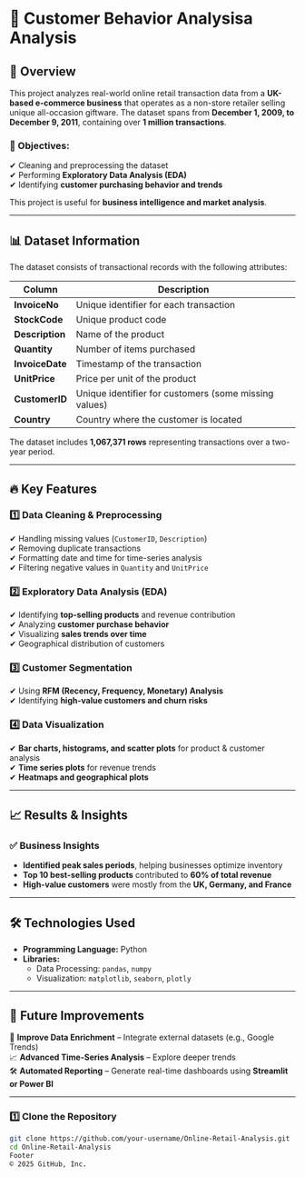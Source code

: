 # 🛒 Customer Behavior Analysisa Analysis  

## 📌 Overview  
This project analyzes real-world online retail transaction data from a **UK-based e-commerce business** that operates as a non-store retailer selling unique all-occasion giftware. The dataset spans from **December 1, 2009, to December 9, 2011**, containing over **1 million transactions**.  

### 🔹 Objectives:  
✔ Cleaning and preprocessing the dataset  
✔ Performing **Exploratory Data Analysis (EDA)**  
✔ Identifying **customer purchasing behavior and trends**  

This project is useful for **business intelligence and market analysis**.  

---

## 📊 Dataset Information  

The dataset consists of transactional records with the following attributes:  

| Column       | Description |
|-------------|-------------|
| **InvoiceNo**  | Unique identifier for each transaction |
| **StockCode**  | Unique product code |
| **Description** | Name of the product |
| **Quantity**  | Number of items purchased |
| **InvoiceDate**  | Timestamp of the transaction |
| **UnitPrice**  | Price per unit of the product |
| **CustomerID**  | Unique identifier for customers (some missing values) |
| **Country**  | Country where the customer is located |

The dataset includes **1,067,371 rows** representing transactions over a two-year period.  

---

## 🔥 Key Features  

### **1️⃣ Data Cleaning & Preprocessing**  
✔ Handling missing values (`CustomerID`, `Description`)  
✔ Removing duplicate transactions  
✔ Formatting date and time for time-series analysis  
✔ Filtering negative values in `Quantity` and `UnitPrice`  

### **2️⃣ Exploratory Data Analysis (EDA)**  
✔ Identifying **top-selling products** and revenue contribution  
✔ Analyzing **customer purchase behavior**  
✔ Visualizing **sales trends over time**  
✔ Geographical distribution of customers  

### **3️⃣ Customer Segmentation**  
✔ Using **RFM (Recency, Frequency, Monetary) Analysis**  
✔ Identifying **high-value customers and churn risks**  

### **4️⃣ Data Visualization**  
✔ **Bar charts, histograms, and scatter plots** for product & customer analysis  
✔ **Time series plots** for revenue trends  
✔ **Heatmaps and geographical plots**  

---

## 📈 Results & Insights  

### ✅ **Business Insights**  
- **Identified peak sales periods**, helping businesses optimize inventory  
- **Top 10 best-selling products** contributed to **60% of total revenue**  
- **High-value customers** were mostly from the **UK, Germany, and France**  

---

## 🛠️ Technologies Used  

- **Programming Language:** Python  
- **Libraries:**  
  - Data Processing: `pandas`, `numpy`  
  - Visualization: `matplotlib`, `seaborn`, `plotly`  

---

## 📌 Future Improvements  

🚀 **Improve Data Enrichment** – Integrate external datasets (e.g., Google Trends)  
📈 **Advanced Time-Series Analysis** – Explore deeper trends  
🛠 **Automated Reporting** – Generate real-time dashboards using **Streamlit or Power BI**  

---

### **1️⃣ Clone the Repository**  
```bash
git clone https://github.com/your-username/Online-Retail-Analysis.git
cd Online-Retail-Analysis
Footer
© 2025 GitHub, Inc.

